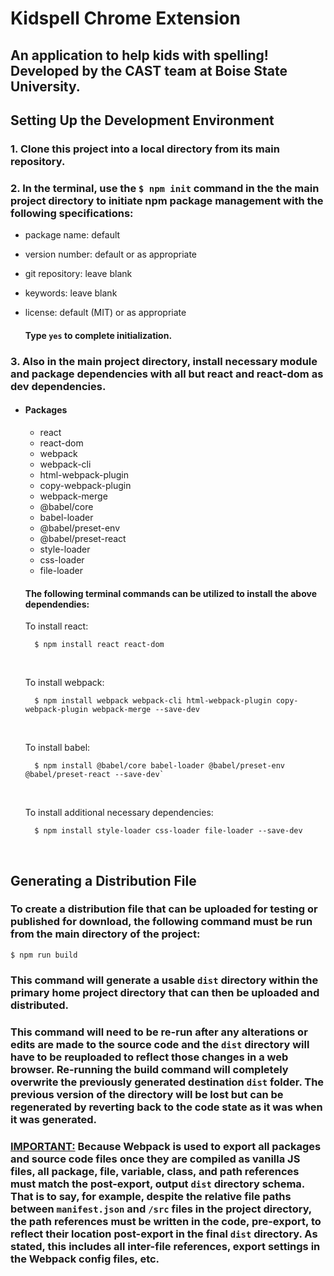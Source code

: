 # Kidspell Chrome Extension
## An application to help kids with spelling! Developed by the CAST team at Boise State University.

## Setting Up the Development Environment
### 1. Clone this project into a local directory from its main repository.

### 2. In the terminal, use the `$ npm init` command in the the main  project directory to initiate npm package management with the following specifications:
- package name: default
- version number: default or as appropriate
- git repository: leave blank
- keywords: leave blank
- license: default (MIT) or as appropriate

    #### Type `yes` to complete initialization.

### 3. Also in the main project directory, install necessary module and package dependencies with all but react and react-dom as dev dependencies.
- #### Packages
    - react
    - react-dom
    - webpack
    - webpack-cli
    - html-webpack-plugin
    - copy-webpack-plugin
    - webpack-merge
    - @babel/core
    - babel-loader
    - @babel/preset-env
    - @babel/preset-react
    - style-loader
    - css-loader
    - file-loader

    #### The following terminal commands can be utilized to install the above dependendies:

    To install react:
    
        $ npm install react react-dom

    <br />

    To install webpack:

        $ npm install webpack webpack-cli html-webpack-plugin copy-webpack-plugin webpack-merge --save-dev

    <br />

    To install babel:

        $ npm install @babel/core babel-loader @babel/preset-env @babel/preset-react --save-dev`

    <br />

    To install additional necessary dependencies:

        $ npm install style-loader css-loader file-loader --save-dev

    <br />


## Generating a Distribution File

### To create a distribution file that can be uploaded for testing or published for download, the following command must be run from the main directory of the project:

    $ npm run build

### This command will generate a usable `dist` directory within the primary home project directory that can then be uploaded and distributed.

### This command will need to be re-run after any alterations or edits are made to the source code and the `dist` directory will have to be reuploaded to reflect those changes in a web browser. Re-running the build command will completely overwrite the previously generated destination `dist` folder. The previous version of the directory will be lost but can be regenerated by reverting back to the code state as it was when it was generated.

### <ins>**IMPORTANT:**</ins> Because Webpack is used to export all packages and source code files once they are compiled as vanilla JS files, all package, file, variable, class, and path references must match the post-export, output `dist` directory schema. That is to say, for example, despite the relative file paths between `manifest.json` and `/src` files in the project directory, the path references must be written in the code, pre-export, to reflect their location post-export in the final `dist` directory. As stated, this includes all inter-file references, export settings in the Webpack config files, etc.
